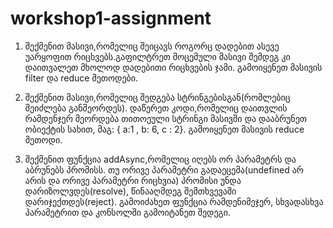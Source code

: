 # workshop1-assignment

1) შექმენით მასივი,რომელიც შეიცავს როგორც დადებით ასევე უარყოფით რიცხვებს.გაფილტრეთ მოცემული მასივი შემდეგ კი დაითვალეთ მხოლოდ დადებითი რიცხვების ჯამი. გამოიყენეთ მასივის filter და reduce მეთოდები.



2) შექმენით მასივი,რომელიც შედგება სტრინგებისგან(რომლებიც შეიძლება განმეორდეს). დაწერეთ კოდი,რომელიც დაითვლის რამდენჯერ მეორდება თითოეული სტრინგი მასივში და დააბრუნეთ ობიექტის სახით, მაგ: { a:1 , b: 6, c : 2}. გამოიყენეთ მასივის reduce მეთოდი.



3) შექმენით ფუნქცია addAsync,რომელიც იღებს ორ პარამეტრს და აბრუნებს პრომისს. თუ ორივე პარამეტრი გადაეცემა(undefined არ არის და ორივე პარამეტრი რიცხვია) პრომისი უნდა დარიზოლვდეს(resolve), წინააღმდეგ შემთხვევაში დარიჯექთდეს(reject). გამოიძახეთ ფუნქცია რამდენიმეჯერ, სხვადასხვა პარამეტრით და კონსოლში გამოიტანეთ შედეგი.
